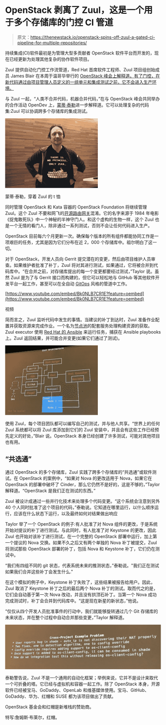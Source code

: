 # OpenStack 剥离了 Zuul，这是一个用于多个存储库的门控 CI 管道

> 原文：<https://thenewstack.io/openstack-spins-off-zuul-a-gated-ci-pipeline-for-multiple-repositories/>

持续集成(CI)软件最初是为管理大型多贡献者 OpenStack 软件平台而开发的，现在已经更新为处理其他复杂的协作软件项目。

Zuul 提供自动化门控工作流管道，Red Hat 首席软件工程师、Zuul 项目组创始成员 James Blair 在本周于温哥华举行的 [OpenStack 峰会上解释道。有了门控，在新代码通过由项目管理人员定义的一组单元和集成测试之前，它不会进入生产环境。](https://www.openstack.org/summit/vancouver-2018/summit-schedule/#day=2018-05-21)

与 Zuul 一起，“人类不合并代码，机器合并代码，”在与 OpenStack 峰会共同举办的合作活动 OpenDev 上，[蒙蒂·泰勒](https://twitter.com/e_monty)进一步解释道。它可以处理复杂的代码集:Zuul 可以协调跨多个存储库的集成测试。

[![](img/6388fc54ab5355fefd50d76aae8be2f6.png)](https://storage.googleapis.com/cdn.thenewstack.io/media/2018/05/c3255799-monty-taylor.jpg)

蒙蒂·泰勒，穿着 Zuul 的 t 恤

同时管理 OpenStack 和 Kata 容器的 OpenStack Foundation 将继续管理 Zuul。这个 Zuul 不要和网飞的[开源路由网关](https://github.com/Netflix/zuul)混淆。它的名字来源于 1984 年电影《捉鬼敢死队》中一个神秘的半神守门人。和这个虚构的生物一样，这个 Zuul 也是一个无情的看门人，除非通过一系列测试，否则不会让任何代码进入生产。

OpenStack 目前每六个月更新一次。确保每个版本的所有组件都能协同工作是一项艰巨的任务，尤其是因为它们分布在近 2，000 个存储库中。祖尔明白了这一切。

对于 OpenStack，开发人员向 Gerrit 提交潜在的变更，然后由项目维护人员审查。如果维护者批准了补丁，Zuul 将对其进行测试，如果通过，它将被合并到代码库中。“在合并之前，对存储库提出的每一个变更都要经过测试，”Taylor 说。虽然 Zuul 是为了与 Gerrit 接口而构建的，但它可以轻松地与 GitHub 等其他软件开发平台一起工作，甚至可以在全自动 [GitOps](https://thenewstack.io/gitops-git-push-all-the-things/) 风格的管道中工作。

[https://www.youtube.com/embed/Bk0NLB7CR1E?feature=oembed](https://www.youtube.com/embed/Bk0NLB7CR1E?feature=oembed)

视频

简而言之，Zuul 监听代码中发生的事情。当建议的补丁到达时，Zuul 准备作业配置并获取资源来完成作业。一个名为[节点池](https://docs.openstack.org/infra/nodepool/)的配套服务处理构建资源的获取。Zuul executor 使用 [Red Hat 的 Ansible](https://www.redhat.com/en/technologies/management/ansible) 来运行任务，捕获在 Ansible playbooks 上。Zuul 返回结果，并可能合并变更(如果它们通过了测试)。

[![](img/93c5e149aac8933d84b84a9146c35b00.png)](https://storage.googleapis.com/cdn.thenewstack.io/media/2018/05/bc0977f2-zuul-screen-02-2.jpg)

使用 Zuul，每个项目团队都可以编写自己的测试，并与他人共享。“世界上的任何 Zuul 系统都可以将 Zuul 库添加到它们的 Zuul 安装中，并且会有这些工作已经预先定义的好处，”Blair 说。OpenStack 本身已经创建了许多测试，可能对其他项目也有用。

## “共选通”

通过 OpenStack 的多个存储库，Zuul 实践了跨多个存储库的“共选通”或软件测试。在 OpenStack 的案例中，“如果对 Nova 的更改适用于 Nova，如果它在 OpenStack 的部署中破坏了 Cinder，那么它仍然不是好的，这是不够的，”Taylor 解释道。“OpenStack 是我们正在测试的东西。”

Zuul 被设计成通过一些并行化技术来处理多个代码变更。“这个系统会注意到另外 40 个人同时批准了这个项目的代码，”泰勒说。它知道在哪里运行，以什么顺序运行，应该在什么状态下运行，以及最终如何对结果做出响应

Taylor 举了一个 OpenStack 的例子:有人批准了对 Nova 组件的更改，于是系统开始对提议的补丁进行测试。与此同时，有人批准了对 Keystone 的更改，因此 Zuul 也开始对该补丁进行测试，在一个完整的 OpenStack 部署中运行，加上第一个提议的 Nova 交换。如果不久之后又有两个单独的 Nova 补丁被提交，Zuul 将测试那些 OpenStack 部署的补丁，包括 Nova 和 Keystone 补丁，它们仍在测试中。

“我们有四组不同的 git 状态，代表系统未来的推测状态，”泰勒说。"我们正在测试如果我们合并这些补丁会发生什么."

在这个模拟的例子中，Keystone 补丁失败了，这些结果被报告给用户。因此，Zuul 取消了 Keystone 补丁之后的最后两个 Nova 补丁的测试。取而代之的是，它们会自动基于第一次 Nova 改动，并且没有拱顶石补丁。当第一个 Nova 成功完成测试时，补丁会合并到代码库中。“这是现在新星的新状态，”他说。

“仅仅从四个开发人员批准事件的行动中，我们就能够旋转通过几个 Git 存储库的未来状态，并在整个过程中自动合并那些变更，”Taylor 解释道。

[![](img/00d0ef4bca0085f47d7efc783938c532.png)](https://storage.googleapis.com/cdn.thenewstack.io/media/2018/05/5f554a17-zuul-screen-01-2.jpg)

泰勒警告说，Zuul 不是一个通用的自动化框架；举例来说，它并不是设计来取代一个可折叠的塔。它已经与虚拟机和容器一起工作。除了 OpenStack 本身，开源软件已经被宝马、GoDaddy、OpenLab 和维基媒体使用。宝马、GitHub、GoDaddy、华为、红帽和 SUSE 都为该项目做出了贡献。

OpenStack 基金会和红帽是新堆栈的赞助商。

特写:詹姆斯·布莱尔，红帽。

<svg xmlns:xlink="http://www.w3.org/1999/xlink" viewBox="0 0 68 31" version="1.1"><title>Group</title> <desc>Created with Sketch.</desc></svg>